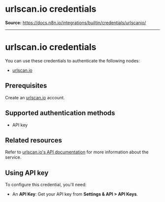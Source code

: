 # urlscan.io credentials

**Source:** https://docs.n8n.io/integrations/builtin/credentials/urlscanio/

---

# urlscan.io credentials

You can use these credentials to authenticate the following nodes:

- [urlscan.io](../../app-nodes/n8n-nodes-base.urlscanio/)

## Prerequisites

Create an [urlscan.io](https://urlscan.io/) account.

## Supported authentication methods

- API key

## Related resources

Refer to [urlscan.io's API documentation](https://urlscan.io/docs/api/) for more information about the service.

## Using API key

To configure this credential, you'll need:

- An **API Key**: Get your API key from **Settings & API > API Keys**.
